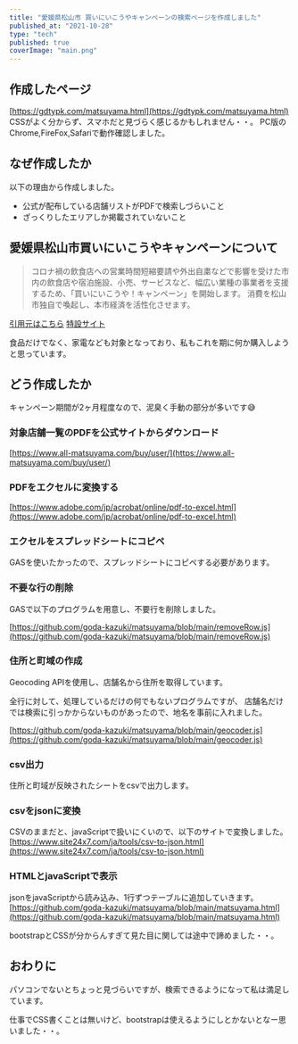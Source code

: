 ```yaml
---
title: "愛媛県松山市 買いにいこうやキャンペーンの検索ページを作成しました"
published_at: "2021-10-28"
type: "tech"
published: true
coverImage: "main.png"
---
```


## 作成したページ

[https://gdtypk.com/matsuyama.html](https://gdtypk.com/matsuyama.html) CSSがよく分からず、スマホだと見づらく感じるかもしれません・・。 PC版のChrome,FireFox,Safariで動作確認しました。

## なぜ作成したか

以下の理由から作成しました。

- 公式が配布している店舗リストがPDFで検索しづらいこと
- ざっくりしたエリアしか掲載されていないこと

## 愛媛県松山市買いにいこうやキャンペーンについて

> コロナ禍の飲食店への営業時間短縮要請や外出自粛などで影響を受けた市内の飲食店や宿泊施設、小売、サービスなど、幅広い業種の事業者を支援するため、「買いにいこうや！キャンペーン」を開始します。 消費を松山市独自で喚起し、本市経済を活性化させます。

[引用元はこちら](http://www.city.matsuyama.ehime.jp/smph/kurashi/sangyo/shokogyo/syouhinken.html) [特設サイト](https://www.all-matsuyama.com/buy/store/entry.html)

食品だけでなく、家電なども対象となっており、私もこれを期に何か購入しようと思っています。

## どう作成したか

キャンペーン期間が2ヶ月程度なので、泥臭く手動の部分が多いです😅

### 対象店舗一覧のPDFを公式サイトからダウンロード

[https://www.all-matsuyama.com/buy/user/](https://www.all-matsuyama.com/buy/user/)

### PDFをエクセルに変換する

[https://www.adobe.com/jp/acrobat/online/pdf-to-excel.html](https://www.adobe.com/jp/acrobat/online/pdf-to-excel.html)

### エクセルをスプレッドシートにコピペ

GASを使いたかったので、スプレッドシートにコピペする必要があります。

### 不要な行の削除

GASで以下のプログラムを用意し、不要行を削除しました。

<script src="https://gist.github.com/goda-kazuki/d12c6d8079cc90e31a7428e819e28953.js"></script>

[https://github.com/goda-kazuki/matsuyama/blob/main/removeRow.js](https://github.com/goda-kazuki/matsuyama/blob/main/removeRow.js)

### 住所と町域の作成

Geocoding APIを使用し、店舗名から住所を取得しています。

全行に対して、処理しているだけの何でもないプログラムですが、 店舗名だけでは検索に引っかからないものがあったので、地名を事前に入れました。

<script src="https://gist.github.com/goda-kazuki/e1fcf385e239968952b4fdc496cc823e.js"></script>

[https://github.com/goda-kazuki/matsuyama/blob/main/geocoder.js](https://github.com/goda-kazuki/matsuyama/blob/main/geocoder.js)

### csv出力

住所と町域が反映されたシートをcsvで出力します。

### csvをjsonに変換

CSVのままだと、javaScriptで扱いにくいので、以下のサイトで変換しました。 [https://www.site24x7.com/ja/tools/csv-to-json.html](https://www.site24x7.com/ja/tools/csv-to-json.html)

### HTMLとjavaScriptで表示

jsonをjavaScriptから読み込み、1行ずつテーブルに追加していきます。 [https://github.com/goda-kazuki/matsuyama/blob/main/matsuyama.html](https://github.com/goda-kazuki/matsuyama/blob/main/matsuyama.html)

bootstrapとCSSが分からんすぎて見た目に関しては途中で諦めました・・。

## おわりに

パソコンでないとちょっと見づらいですが、検索できるようになって私は満足しています。

仕事でCSS書くことは無いけど、bootstrapは使えるようにしとかないとなー思いました・・。
